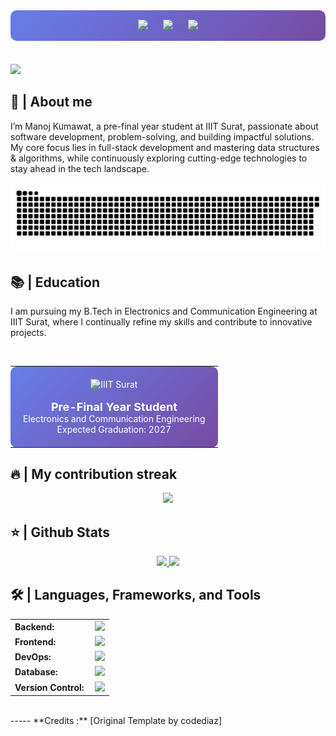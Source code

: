 <div align="center" style="background: linear-gradient(135deg, #667eea 0%, #764ba2 100%); padding: 15px; border-radius: 10px; margin-bottom: 20px;">
  <a style="text-decoration: none; margin: 0 10px;" target="_blank" href="https://github.com/manoj0727">
    <img src="https://visitor-badge.laobi.icu/badge?page_id=manoj0727.manoj0727&left_color=gray&right_color=blue&left_text=Coders%20visitors" style="height: 30px;">
  </a>
  <a style="text-decoration: none; margin: 0 10px;" target="_blank" href="https://instagram.com/manoj07_27">
    <img src="https://img.shields.io/badge/-Instagram-E4405F?style=for-the-badge&logo=instagram&logoColor=white" style="height: 30px;">
  </a>
  <a style="text-decoration: none; margin: 0 10px;" target="_blank" href="https://www.linkedin.com/in/manoj-kumawat-iiits">
    <img src="https://img.shields.io/badge/-Connect%20on%20LinkedIn-0077B5?style=for-the-badge&logo=linkedin&logoColor=white" style="height: 30px;">
  </a> 
</div> <br> <img src="https://readme-typing-svg.herokuapp.com/?font=Roboto&weight=900&size=40&vCenter=true&width=500&height=70&duration=4000&color=FFFFFF&lines=Hi+There!;+I'm+Manoj+Kumawat!;" /> <h2>📖 | About me</h2> I’m Manoj Kumawat, a pre-final year student at IIIT Surat, passionate about software development, problem-solving, and building impactful solutions. My core focus lies in full-stack development and mastering data structures & algorithms, while continuously exploring cutting-edge technologies to stay ahead in the tech landscape.<div align="center"> <br> <img alt="snake eating my contributions" src="https://raw.githubusercontent.com/codediaz/codediaz/output/github-contribution-grid-snake.svg" /> <br/> </div> <h2>📚 | Education</h2> <p>I am pursuing my B.Tech in Electronics and Communication Engineering at IIIT Surat, where I continually refine my skills and contribute to innovative projects.</p> <br> <div align="center"> <table style="margin-left: auto; margin-right: auto; border-collapse: collapse;"> <tr> <td align="center" style="padding: 20px; background: linear-gradient(135deg, #667eea 0%, #764ba2 100%); border-radius: 10px; color: white;"> <img src="https://img.shields.io/badge/🎓_IIIT_Surat-B.Tech_ECE-white?style=for-the-badge&labelColor=4a5568" alt="IIIT Surat"/><br><br> <strong style="font-size: 18px;">Pre-Final Year Student</strong><br> <span style="font-size: 14px;">Electronics and Communication Engineering</span><br> <span style="font-size: 14px;">Expected Graduation: 2027</span> </td> </tr> </table> </div> <h2>🔥 | My contribution streak</h2> <p align="center"> <a href="https://github.com/DenverCoder1/github-readme-streak-stats"> <img src="https://github-readme-streak-stats.herokuapp.com/?user=manoj0727#version3"/> </a> </p> <h2>⭐ | Github Stats</h2> <div align="center"> <a href="https://github.com/manoj0727"> <img height="180em" src="https://github-readme-stats.vercel.app/api?username=manoj0727&show_icons=true&theme=default&include_all_commits=true&count_private=true"/> <img height="180em" src="https://github-readme-stats.vercel.app/api/top-langs/?username=manoj0727&layout=compact&langs_count=7&theme=default"/> </a> </div> <h2>🛠️ | Languages, Frameworks, and Tools</h2> <table> <tr> <td style="font-weight: bold; padding-right: 10px; vertical-align: center; border: none;">Backend:</td> <td><img height="40" src="https://skillicons.dev/icons?i=c,python,java,nodejs,torch"/></td> </tr> <tr> <td style="font-weight: bold; padding-right: 10px; vertical-align: center;">Frontend:</td> <td><img height="40" src="https://skillicons.dev/icons?i=javascript,react,tailwindcss"/></td> </tr> <tr> <td style="font-weight: bold; padding-right: 10px; vertical-align: center; border: none;">DevOps:</td> <td><img height="40" src="https://skillicons.dev/icons?i=docker,githubactions"/></td> </tr> <tr> <td style="font-weight: bold; padding-right: 10px; vertical-align: center; border: none;">Database:</td> <td><img height="40" src="https://skillicons.dev/icons?i=mongodb,mysql"/></td> </tr> <tr> <td style="font-weight: bold; padding-right: 10px; vertical-align: center; border: none;">Version Control:</td> <td><img height="40" src="https://skillicons.dev/icons?i=github,git"/></td> </tr> </table> <br> ----- **Credits :** [Original Template by codediaz] 
